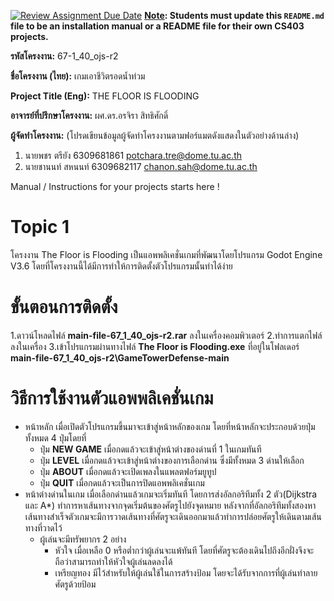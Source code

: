 [![Review Assignment Due Date](https://classroom.github.com/assets/deadline-readme-button-22041afd0340ce965d47ae6ef1cefeee28c7c493a6346c4f15d667ab976d596c.svg)](https://classroom.github.com/a/w8H8oomW)
**<ins>Note</ins>: Students must update this `README.md` file to be an installation manual or a README file for their own CS403 projects.**

**รหัสโครงงาน:** 67-1_40_ojs-r2

**ชื่อโครงงาน (ไทย):** เกมเอาชีวิตรอดน้ำท่วม

**Project Title (Eng):** THE FLOOR IS FLOODING

**อาจารย์ที่ปรึกษาโครงงาน:** ผศ.ดร.อรจิรา สิทธิศักดิ์ 

**ผู้จัดทำโครงงาน:** (โปรดเขียนข้อมูลผู้จัดทำโครงงานตามฟอร์แมตดังแสดงในตัวอย่างด้านล่าง)
1. นายพชร ตรียัง  6309681861  potchara.tre@dome.tu.ac.th
2. นายชานนท์ สหนนท์ 6309682117 chanon.sah@dome.tu.ac.th
   
Manual / Instructions for your projects starts here !
# Topic 1
   โครงงาน The Floor is Flooding เป็นแอพพลิเคชั่นเกมที่พัฒนาโดยโปรแกรม  Godot Engine V3.6 โดยที่โครงงานนี้ได้มีการทำให้การติดตั้งตัวโปรแกรมนั้นทำได้ง่าย
# ขั้นตอนการติดตั้ง
   1.ดาวน์โหลดไฟล์ **main-file-67_1_40_ojs-r2.rar** ลงในเครื่องคอมพิวเตอร์
   2.ทำการแตกไฟล์ลงในเครื่อง
   3.เข้าโปรแกรมผ่านทางไฟล์ **The Floor is Flooding.exe** ที่อยู่ในโฟลเดอร์ **main-file-67_1_40_ojs-r2\GameTowerDefense-main**
# วิธีการใช้งานตัวแอพพลิเคชั่นเกม
   * หน้าหลัก
      เมื่อเปิดตัวโปรแกรมขึ้นมาจะเข้าสู่หน้าหลักของเกม โดยที่หน้าหลักจะประกอบด้วยปุ่มทั้งหมด 4 ปุ่มโดยที่
      - ปุ่ม **NEW GAME** เมื่อกดแล้วจะเข้าสู่หน้าต่างของด่านที่ 1 ในเกมทันที
      - ปุ่ม **LEVEL** เมื่อกดแล้วจะเข้าสู่หน้าต่างของการเลือกด่าน ซึ่งมีทั้งหมด 3 ด่านให้เลือก 
      - ปุ่ม **ABOUT** เมื่อกดแล้วจะเปิดเพลงในแพลตฟอร์มยูทูป
      - ปุ่ม **QUIT** เมื่อกดแล้วจะเป็นการปิดแอพพลิเคชั่นเกม
   * หน้าต่างด่านในเกม
     เมื่อเลือกด่านแล้วเกมจะเริ่มทันที โดยการส่งอัลกอริทึมทั้ง 2 ตัว(Dijkstra  และ A*) ทำการหาเส้นทางจากจุดเริ่มต้นของศัตรูไปยังจุดหมาย
     หลังจากที่อัลกอริทึมทั้งสองหาเส้นทางสำเร็จตัวเกมจะมีการวาดเส้นทางที่ศัตรูจะเดินออกมาแล้วทำการปล่อยศัตรูให้เดินตามเส้นทางที่วาดไว้
     - ผู้เล่นจะมีทรัพยากร 2 อย่าง
       * หัวใจ เมื่อเหลือ 0 หรือต่ำกว่าผู้เล่นจะแพ้ทันที โดยที่ศัตรูจะต้องเดินไปถึงอีกฝั่งจึงจะถือว่าสามารถทำให้หัวใจผู้เล่นลดลงได้
       * เหรียญทอง มีไว้สำหรับให้ผู้เล่นใช้ในการสร้างป้อม โดยจะได้รับจากการที่ผู้เล่นทำลายศัตรูด้วยป้อม
